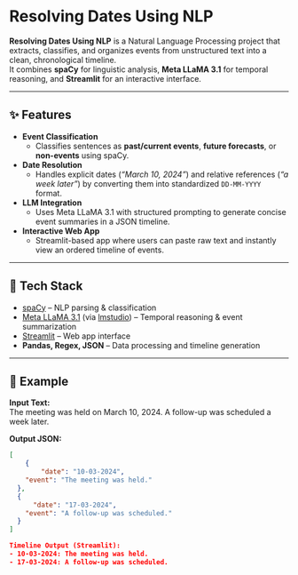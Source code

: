 # Resolving Dates Using NLP  

**Resolving Dates Using NLP** is a Natural Language Processing project that extracts, classifies, and organizes events from unstructured text into a clean, chronological timeline.  
It combines **spaCy** for linguistic analysis, **Meta LLaMA 3.1** for temporal reasoning, and **Streamlit** for an interactive interface.  

---

## ✨ Features  
- **Event Classification**  
  - Classifies sentences as **past/current events**, **future forecasts**, or **non-events** using spaCy.  
- **Date Resolution**  
  - Handles explicit dates (*“March 10, 2024”*) and relative references (*“a week later”*) by converting them into standardized `DD-MM-YYYY` format.  
- **LLM Integration**  
  - Uses Meta LLaMA 3.1 with structured prompting to generate concise event summaries in a JSON timeline.  
- **Interactive Web App**  
  - Streamlit-based app where users can paste raw text and instantly view an ordered timeline of events.  

---

## 🔧 Tech Stack  
- [spaCy](https://spacy.io/) – NLP parsing & classification  
- [Meta LLaMA 3.1](https://ai.meta.com/research/publications/llama/) (via [lmstudio](https://lmstudio.ai/)) – Temporal reasoning & event summarization  
- [Streamlit](https://streamlit.io/) – Web app interface  
- **Pandas, Regex, JSON** – Data processing and timeline generation  

---

## 📌 Example  

**Input Text:**  
The meeting was held on March 10, 2024.
A follow-up was scheduled a week later.

**Output JSON:**  
```json
[
    {
        "date": "10-03-2024",
    "event": "The meeting was held."
  },
  {
      "date": "17-03-2024",
    "event": "A follow-up was scheduled."
  }
]

Timeline Output (Streamlit):
- 10-03-2024: The meeting was held.  
- 17-03-2024: A follow-up was scheduled.  

